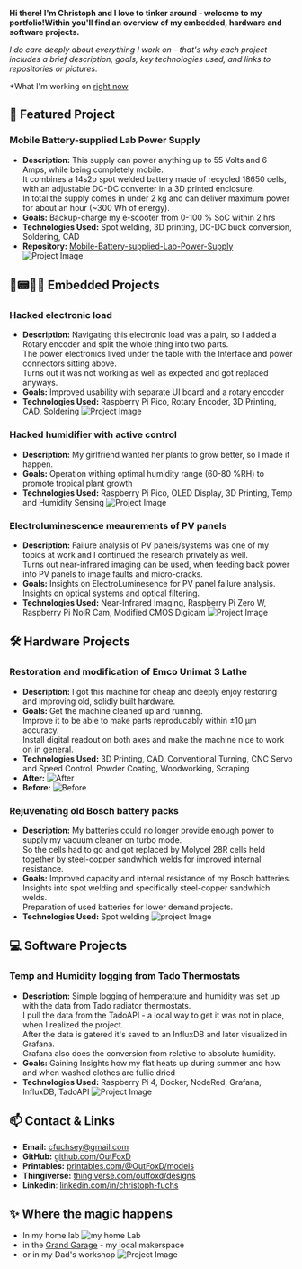 **Hi there! I'm Christoph and I love to tinker around - welcome to my portfolio!Within you'll find an overview of my embedded, hardware and software projects.**

*I do care deeply about everything I work on - that's why each project includes a brief description, goals, key technologies used, and links to repositories or pictures.*

*What I'm working on [right now](https://protofox.at/now/)

## 🚀 Featured Project

### **Mobile Battery-supplied Lab Power Supply**
- **Description:** This supply can power anything up to 55 Volts and 6 Amps, while being completely mobile.  
It combines a 14s2p spot welded battery made of recycled 18650 cells, with an adjustable DC-DC converter in a 3D printed enclosure.  
In total the supply comes in under 2 kg and can deliver maximum power for about an hour (~300 Wh of energy).
- **Goals:** Backup-charge my e-scooter from 0-100 % SoC within 2 hrs
- **Technologies Used:**  Spot welding, 3D printing, DC-DC buck conversion, Soldering, CAD
- **Repository:** [Mobile-Battery-supplied-Lab-Power-Supply](https://github.com/OutFoxD/Mobile-Battery-supplied-Lab-Power-Supply)
![Project Image](docs/ScooterBatt3.jpg)

## 🔋📟🤖🔌 Embedded Projects

### **Hacked electronic load**
- **Description:** Navigating this electronic load was a pain, so I added a Rotary encoder and split the whole thing into two parts.  
The power electronics lived under the table with the Interface and power connectors sitting above.  
Turns out it was not working as well as expected and got replaced anyways.
- **Goals:** Improved usability with separate UI board and a rotary encoder
- **Technologies Used:**  Raspberry Pi Pico, Rotary Encoder, 3D Printing, CAD, Soldering
![Project Image](docs/ElectronicLoad.jpg)

### **Hacked humidifier with active control**
- **Description:** My girlfriend wanted her plants to grow better, so I made it happen.
- **Goals:** Operation withing optimal humidity range (60-80 %RH) to promote tropical plant growth
- **Technologies Used:**  Raspberry Pi Pico, OLED Display, 3D Printing, Temp and Humidity Sensing
![Project Image](docs/HumidityControl.jpg)
 
### **Electroluminescence meaurements of PV panels**
- **Description:** Failure analysis of PV panels/systems was one of my topics at work and I continued the research privately as well.  
Turns out near-infrared imaging can be used, when feeding back power into PV panels to image faults and micro-cracks.
- **Goals:** Insights on ElectroLuminesence for PV panel failure analysis.  
Insights on optical systems and optical filtering.
- **Technologies Used:** Near-Infrared Imaging, Raspberry Pi Zero W, Raspberry Pi NoIR Cam, Modified CMOS Digicam
![Project Image](docs/ElectroLuminesence.JPG)

## 🛠️ Hardware Projects

### **Restoration and modification of Emco Unimat 3 Lathe**
- **Description:** I got this machine for cheap and deeply enjoy restoring and improving old, solidly built hardware. 
- **Goals:** Get the machine cleaned up and running.  
Improve it to be able to make parts reproducably within ±10 µm accuracy.  
Install digital readout on both axes and make the machine nice to work on in general.
- **Technologies Used:** 3D Printing, CAD, Conventional Turning, CNC Servo and Speed Control, Powder Coating, Woodworking, Scraping 
- **After:** ![After](docs/EmcoUnimat3After.jpg)
- **Before:** ![Before](docs/EmcoUnimat3Before.jpg)

### **Rejuvenating old Bosch battery packs**
- **Description:** My batteries could no longer provide enough power to supply my vacuum cleaner on turbo mode.  
So the cells had to go and got replaced by Molycel 28R cells held together by steel-copper sandwhich welds for improved internal resistance.
- **Goals:** Improved capacity and internal resistance of my Bosch batteries.  
Insights into spot welding and specifically steel-copper sandwhich welds.  
Preparation of used batteries for lower demand projects.
- **Technologies Used:**  Spot welding
![project Image](docs/BoschBatt2.jpg)

## 💻 Software Projects

### **Temp and Humidity logging from Tado Thermostats**
- **Description:** Simple logging of hemperature and humidity was set up with the data from Tado radiator thermostats.  
I pull the data from the TadoAPI - a local way to get it was not in place, when I realized the project.  
After the data is gatered it's saved to an InfluxDB and later visualized in Grafana.  
Grafana also does the conversion from relative to absolute humidity.
- **Goals:** Gaining Insights how my flat heats up during summer and how and when washed clothes are fullie dried
- **Technologies Used:** Raspberry Pi 4, Docker, NodeRed, Grafana, InfluxDB, TadoAPI
![Project Image](docs/GrafanaTemperatures.jpg)

## 📫 Contact & Links
- **Email:** cfuchsey@gmail.com
- **GitHub:** [github.com/OutFoxD](https://github.com/outfoxd)
- **Printables:** [printables.com/@OutFoxD/models](https://www.printables.com/@OutFoxD/models)
- **Thingiverse:** [thingiverse.com/outfoxd/designs](https://www.thingiverse.com/outfoxd/designs)
- **Linkedin**: [linkedin.com/in/christoph-fuchs](https://www.linkedin.com/in/christoph-fuchs-5b9b18214/)

## ✨ Where the magic happens
- In my home lab
![my home Lab](docs/HomeLab.jpg)
- in the [Grand Garage](https://grandgarage.eu/) - my local makerspace
- or in my Dad's workshop 
![Project Image](docs/EmcoCompact5.jpg)
